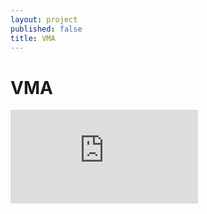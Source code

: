 ```yaml
---
layout: project
published: false
title: VMA
---
```


# VMA

<iframe width=auto height=auto src="https://www.youtube.com/embed/khMPTCzOhWo" frameborder="0" allowfullscreen></iframe>
